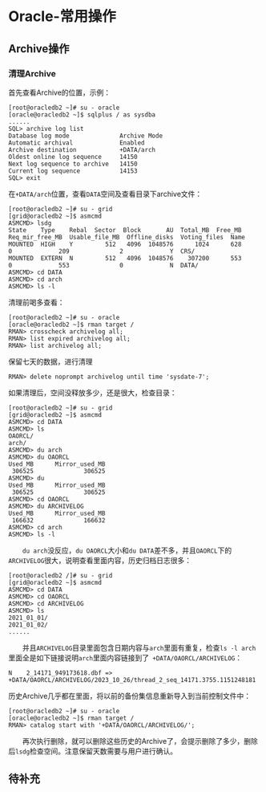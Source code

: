 # Oracle-常用操作
## Archive操作
### 清理Archive
首先查看Archive的位置，示例：
```
[root@oracledb2 ~]# su - oracle
[oracle@oracledb2 ~]$ sqlplus / as sysdba
......
SQL> archive log list
Database log mode              Archive Mode
Automatic archival             Enabled
Archive destination            +DATA/arch
Oldest online log sequence     14150
Next log sequence to archive   14150
Current log sequence           14153
SQL> exit
```
在`+DATA/arch`位置，查看`DATA`空间及查看目录下archive文件：
```
[root@oracledb2 ~]# su - grid
[grid@oracledb2 ~]$ asmcmd
ASMCMD> lsdg
State    Type    Rebal  Sector  Block       AU  Total_MB  Free_MB  Req_mir_free_MB  Usable_file_MB  Offline_disks  Voting_files  Name
MOUNTED  HIGH    Y         512   4096  1048576      1024      628                0             209              2             Y  CRS/
MOUNTED  EXTERN  N         512   4096  1048576    307200      553                0             553              0             N  DATA/
ASMCMD> cd DATA
ASMCMD> cd arch
ASMCMD> ls -l 
```
清理前喝多查看：
```
[root@oracledb2 ~]# su - oracle
[oracle@oracledb2 ~]$ rman target /
RMAN> crosscheck archivelog all;
RMAN> list expired archivelog all;
RMAN> list archivelog all;
```
保留七天的数据，进行清理
```
RMAN> delete noprompt archivelog until time 'sysdate-7';
```
如果清理后，空间没释放多少，还是很大，检查目录：
```
[root@oracledb2 ~]# su - grid
[grid@oracledb2 ~]$ asmcmd
ASMCMD> cd DATA
ASMCMD> ls
OAORCL/
arch/
ASMCMD> du arch
ASMCMD> du OAORCL
Used_MB      Mirror_used_MB
 306525              306525
ASMCMD> du    
Used_MB      Mirror_used_MB
 306525              306525
ASMCMD> cd OAORCL
ASMCMD> du ARCHIVELOG
Used_MB      Mirror_used_MB
 166632              166632
ASMCMD> cd arch
ASMCMD> ls -l 
```
&#8195;&#8195;`du arch`没反应，`du OAORCL`大小和`du DATA`差不多，并且`OAORCL`下的`ARCHIVELOG`很大，说明查看里面内容，历史归档日志很多：
```
[root@oracledb2 /]# su - grid
[grid@oracledb2 ~]$ asmcmd
ASMCMD> cd DATA
ASMCMD> cd OAORCL
ASMCMD> cd ARCHIVELOG
ASMCMD> ls
2021_01_01/
2021_01_02/
......
```
&#8195;&#8195;并且`ARCHIVELOG`目录里面包含日期内容与`arch`里面有重复，检查`ls -l arch`里面全是如下链接说明`arch`里面内容链接到了` +DATA/OAORCL/ARCHIVELOG`：
```
N    2_14171_949173618.dbf => +DATA/OAORCL/ARCHIVELOG/2023_10_26/thread_2_seq_14171.3755.1151248181
```
历史Archive几乎都在里面，将以前的备份集信息重新导入到当前控制文件中：
```
[root@oracledb2 ~]# su - oracle
[oracle@oracledb2 ~]$ rman target /
RMAN> catalog start with '+DATA/OAORCL/ARCHIVELOG/';
```
&#8195;&#8195;再次执行删除，就可以删除这些历史的Archive了，会提示删除了多少，删除后`lsdg`检查空间。注意保留天数需要与用户进行确认。

## 待补充